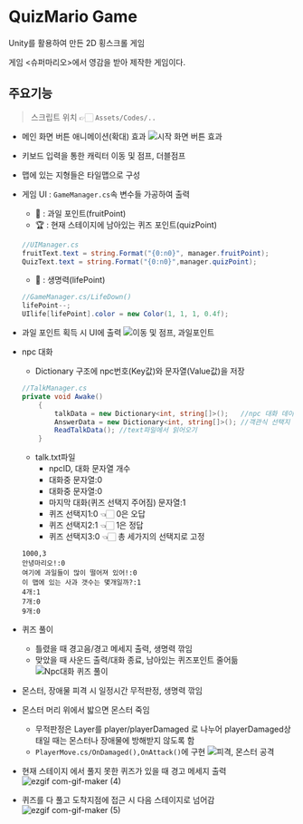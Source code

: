 # QuizMario Game
Unity를 활용하여 만든 2D 횡스크롤 게임

게임 <슈퍼마리오>에서 영감을 받아 제작한 게임이다.

## 주요기능
> 스크립트 위치 👉🏻 `Assets/Codes/..`

* 메인 화면 버튼 애니메이션(확대) 효과
![시작 화면 버튼 효과](https://user-images.githubusercontent.com/62532316/110442342-15c1c100-80fe-11eb-9f9f-364217ad5bb3.gif)

* 키보드 입력을 통한 캐릭터 이동 및 점프, 더블점프
* 맵에 있는 지형들은 타일맵으로 구성
* 게임 UI : `GameManager.cs`속 변수들 가공하여 출력
  - 🍒 : 과일 포인트(fruitPoint)
  - 🏆 : 현재 스테이지에 남아있는 퀴즈 포인트(quizPoint)
  ```cs
  //UIManager.cs
  fruitText.text = string.Format("{0:n0}", manager.fruitPoint);
  QuizText.text = string.Format("{0:n0}",manager.quizPoint);
  ```
  - 💚 : 생명력(lifePoint)
  ```cs
  //GameManager.cs/LifeDown()
  lifePoint--;
  UIlife[lifePoint].color = new Color(1, 1, 1, 0.4f);
  ```
* 과일 포인트 획득 시 UI에 출력
![이동 및 점프, 과일포인트](https://user-images.githubusercontent.com/62532316/110417332-bc936680-80d8-11eb-92b1-0d3cdcc878e9.gif)

* npc 대화
  - Dictionary 구조에 npc번호(Key값)와 문자열(Value값)을 저장
  ```cs
  //TalkManager.cs
  private void Awake()
      {
          talkData = new Dictionary<int, string[]>();   //npc 대화 데이터
          AnswerData = new Dictionary<int, string[]>(); //객관식 선택지 데이터
          ReadTalkData(); //text파일에서 읽어오기
      }
  ```
  - talk.txt파일
    + npcID, 대화 문자열 개수
    + 대화중 문자열:0 
    + 대화중 문자열:0 
    + 마지막 대화(퀴즈 선택지 주어짐) 문자열:1  
    + 퀴즈 선택지1:0 👈🏻 0은 오답
    + 퀴즈 선택지2:1 👈🏻 1은 정답
    + 퀴즈 선택지3:0 👈🏻 총 세가지의 선택지로 고정
  ```
  1000,3
  안녕마리오!:0	
  여기에 과일들이 많이 떨어져 있어!:0	
  이 맵에 있는 사과 갯수는 몇개일까?:1	
  4개:1	
  7개:0	
  9개:0
  ```  

* 퀴즈 풀이
  - 틀렸을 때 경고음/경고 메세지 출력, 생명력 깎임
  - 맞았을 때 사운드 출력/대화 종료, 남아있는 퀴즈포인트 줄어듦
![Npc대화 퀴즈 풀이](https://user-images.githubusercontent.com/62532316/110441598-4d7c3900-80fd-11eb-8baf-c52b32b2c6fc.gif)

* 몬스터, 장애물 피격 시 일정시간 무적판정, 생명력 깎임
* 몬스터 머리 위에서 밟으면 몬스터 죽임
  - 무적판정은 Layer를 player/playerDamaged 로 나누어 playerDamaged상태일 때는 몬스터나 장애물에 방해받지 않도록 함
  - `PlayerMove.cs/OnDamaged(),OnAttack()`에 구현 
![피격, 몬스터 공격](https://user-images.githubusercontent.com/62532316/111252938-91b78e00-8655-11eb-8f60-3d1a2e5ae4b1.gif)

* 현재 스테이지 에서 풀지 못한 퀴즈가 있을 때 경고 메세지 출력
![ezgif com-gif-maker (4)](https://user-images.githubusercontent.com/62532316/111254849-42735c80-8659-11eb-95aa-0e54d79c1f14.gif)

* 퀴즈를 다 풀고 도착지점에 접근 시 다음 스테이지로 넘어감 
![ezgif com-gif-maker (5)](https://user-images.githubusercontent.com/62532316/111254855-456e4d00-8659-11eb-97e5-b9d646ebfa54.gif)




